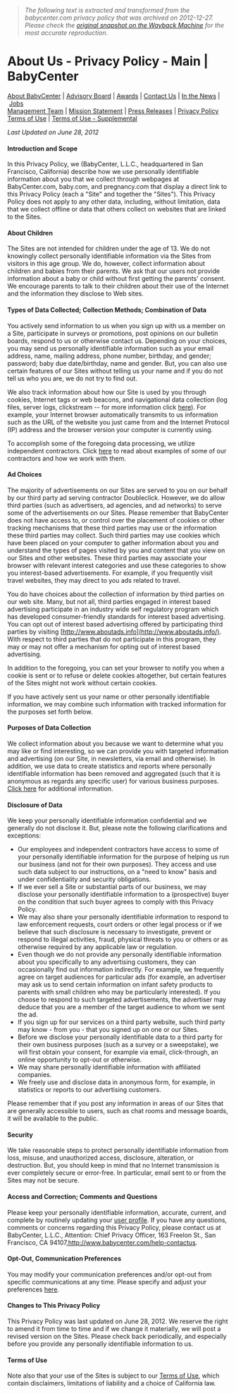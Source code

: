> *The following text is extracted and transformed from the babycenter.com privacy policy that was archived on 2012-12-27. Please check the [original snapshot on the Wayback Machine](https://web.archive.org/web/20121227221018id_/http%3A//www.babycenter.com/help-privacy) for the most accurate reproduction.*

# About Us - Privacy Policy - Main | BabyCenter

[About BabyCenter](https://web.archive.org/help-about-company) | [Advisory Board](https://web.archive.org/prkit-advisoryboard) | [Awards](https://web.archive.org/prkit-awards) | [Contact Us](https://web.archive.org/help-contactus) | [In the News](https://web.archive.org/in-the-news) | [Jobs  
](https://web.archive.org/help-aboutus-jobs)[Management Team](https://web.archive.org/management-team) | [Mission Statement](https://web.archive.org/babycenter-mission-statement) | [Press Releases](https://web.archive.org/prkit-pressreleases) | [Privacy Policy](https://web.archive.org/help-privacy)  
[Terms of Use](https://web.archive.org/help-aboutus-terms) | [Terms of Use - Supplemental](https://web.archive.org/babycenter-classes-terms-of-use)

_Last Updated on June 28, 2012_

#### Introduction and Scope

In this Privacy Policy, we (BabyCenter, L.L.C., headquartered in San Francisco, California) describe how we use personally identifiable information about you that we collect through webpages at BabyCenter.com, baby.com, and pregnancy.com that display a direct link to this Privacy Policy (each a "Site" and together the "Sites"). This Privacy Policy does not apply to any other data, including, without limitation, data that we collect offline or data that others collect on websites that are linked to the Sites.

#### About Children

The Sites are not intended for children under the age of 13. We do not knowingly collect personally identifiable information via the Sites from visitors in this age group. We do, however, collect information about children and babies from their parents. We ask that our users not provide information about a baby or child without first getting the parents' consent. We encourage parents to talk to their children about their use of the Internet and the information they disclose to Web sites.

#### Types of Data Collected; Collection Methods; Combination of Data

You actively send information to us when you sign up with us a member on a Site, participate in surveys or promotions, post opinions on our bulletin boards, respond to us or otherwise contact us. Depending on your choices, you may send us personally identifiable information such as your email address, name, mailing address, phone number, birthday, and gender; password; baby due date/birthday, name and gender. But, you can also use certain features of our Sites without telling us your name and if you do not tell us who you are, we do not try to find out.

We also track information about how our Site is used by you through cookies, Internet tags or web beacons, and navigational data collection (log files, server logs, clickstream -- for more information click [here](https://web.archive.org/help-privacy-1)). For example, your Internet browser automatically transmits to us information such as the URL of the website you just came from and the Internet Protocol (IP) address and the browser version your computer is currently using.

To accomplish some of the foregoing data processing, we utilize independent contractors. Click [here](https://web.archive.org/help-privacy-3) to read about examples of some of our contractors and how we work with them.

#### Ad Choices

The majority of advertisements on our Sites are served to you on our behalf by our third party ad serving contractor Doubleclick. However, we do allow third parties (such as advertisers, ad agencies, and ad networks) to serve some of the advertisements on our Sites. Please remember that BabyCenter does not have access to, or control over the placement of cookies or other tracking mechanisms that these third parties may use or the information these third parties may collect. Such third parties may use cookies which have been placed on your computer to gather information about you and understand the types of pages visited by you and content that you view on our Sites and other websites. These third parties may associate your browser with relevant interest categories and use these categories to show you interest-based advertisements. For example, if you frequently visit travel websites, they may direct to you ads related to travel.

You do have choices about the collection of information by third parties on our web site. Many, but not all, third parties engaged in interest based advertising participate in an industry wide self regulatory program which has developed consumer-friendly standards for interest based advertising. You can opt out of interest based advertising offered by participating third parties by visiting [http://www.aboutads.info](http://www.aboutads.info/). With respect to third parties that do not participate in this program, they may or may not offer a mechanism for opting out of interest based advertising.

In addition to the foregoing, you can set your browser to notify you when a cookie is sent or to refuse or delete cookies altogether, but certain features of the Sites might not work without certain cookies.

If you have actively sent us your name or other personally identifiable information, we may combine such information with tracked information for the purposes set forth below.

#### Purposes of Data Collection

We collect information about you because we want to determine what you may like or find interesting, so we can provide you with targeted information and advertising (on our Site, in newsletters, via email and otherwise). In addition, we use data to create statistics and reports where personally identifiable information has been removed and aggregated (such that it is anonymous as regards any specific user) for various business purposes. [Click here](https://web.archive.org/help-privacy-2) for additional information.

#### Disclosure of Data

We keep your personally identifiable information confidential and we generally do not disclose it. But, please note the following clarifications and exceptions:

  * Our employees and independent contractors have access to some of your personally identifiable information for the purpose of helping us run our business (and not for their own purposes). They access and use such data subject to our instructions, on a "need to know" basis and under confidentiality and security obligations.
  * If we ever sell a Site or substantial parts of our business, we may disclose your personally identifiable information to a (prospective) buyer on the condition that such buyer agrees to comply with this Privacy Policy.
  * We may also share your personally identifiable information to respond to law enforcement requests, court orders or other legal process or if we believe that such disclosure is necessary to investigate, prevent or respond to illegal activities, fraud, physical threats to you or others or as otherwise required by any applicable law or regulation.
  * Even though we do not provide any personally identifiable information about you specifically to any advertising customers, they can occasionally find out information indirectly. For example, we frequently agree on target audiences for particular ads (for example, an advertiser may ask us to send certain information on infant safety products to parents with small children who may be particularly interested). If you choose to respond to such targeted advertisements, the advertiser may deduce that you are a member of the target audience to whom we sent the ad.
  * If you sign up for our services on a third party website, such third party may know - from you - that you signed up on one or our Sites.
  * Before we disclose your personally identifiable data to a third party for their own business purposes (such as a survey or a sweepstake), we will first obtain your consent, for example via email, click-through, an online opportunity to opt-out or otherwise.
  * We may share personally identifiable information with affiliated companies.
  * We freely use and disclose data in anonymous form, for example, in statistics or reports to our advertising customers.



Please remember that if you post any information in areas of our Sites that are generally accessible to users, such as chat rooms and message boards, it will be available to the public.

#### Security

We take reasonable steps to protect personally identifiable information from loss, misuse, and unauthorized access, disclosure, alteration, or destruction. But, you should keep in mind that no Internet transmission is ever completely secure or error-free. In particular, email sent to or from the Sites may not be secure.

#### Access and Correction; Comments and Questions

Please keep your personally identifiable information, accurate, current, and complete by routinely updating your [user profile](http://www.babycenter.com/accountDetails.htm). If you have any questions, comments or concerns regarding this Privacy Policy, please contact us at BabyCenter, L.L.C., Attention: Chief Privacy Officer, 163 Freelon St., San Francisco, CA 94107,<http://www.babycenter.com/help-contactus>.

#### Opt-Out, Communication Preferences

You may modify your communication preferences and/or opt-out from specific communications at any time. Please specify and adjust your preferences [here](http://www.babycenter.com/accountDetails.htm).

#### Changes to This Privacy Policy

This Privacy Policy was last updated on June 28, 2012. We reserve the right to amend it from time to time and if we change it materially, we will post a revised version on the Sites. Please check back periodically, and especially before you provide any personally identifiable information to us.

#### Terms of Use

Note also that your use of the Sites is subject to our [Terms of Use](http://www.babycenter.com/help-aboutus-terms), which contain disclaimers, limitations of liability and a choice of California law.
